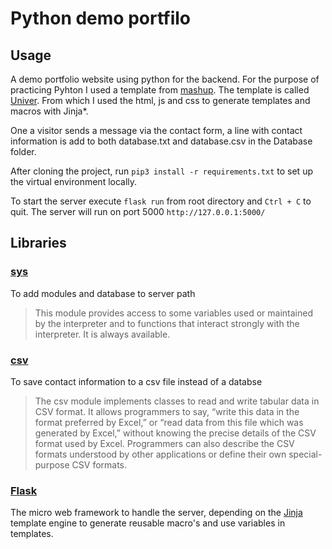 # Python demo portfilo

## Usage 
A demo portfolio website using python for the backend.
For the purpose of practicing Pyhton I used a template from [mashup](http://www.mashup-template.com/templates.html).
The template is called [Univer](http://www.mashup-template.com/preview.html?template=univers).
From which I used the html, js and css to generate templates and macros with Jinja*.

One a visitor sends a message via the contact form, a line with contact information is add to both database.txt and database.csv in the Database folder.

After cloning the project, run `pip3 install -r requirements.txt` to set up the virtual environment locally.

To start the server execute `flask run` from root directory and `Ctrl + C` to quit.
The server will run on port 5000 `http://127.0.0.1:5000/`

## Libraries 

### [sys](https://docs.python.org/3/library/sys.html)
To add modules and database to server path
> This module provides access to some variables used or maintained by the interpreter and to functions that 
> interact strongly with the interpreter. It is always available.

### [csv](https://docs.python.org/3/library/csv.html)
To save contact information to a csv file instead of a databse
> The csv module implements classes to read and write tabular data in CSV format. It allows programmers to say, 
>“write this data in the format preferred by Excel,” or “read data from this file which was generated by Excel,” 
>without knowing the precise details of the CSV format used by Excel. Programmers can also describe the CSV formats 
>understood by other applications or define their own special-purpose CSV formats.

### [Flask](https://flask.palletsprojects.com/en/1.1.x/)
The micro web framework to handle the server, depending on the 
[Jinja](https://palletsprojects.com/p/jinja/) template engine to generate reusable macro's and use variables in templates.
